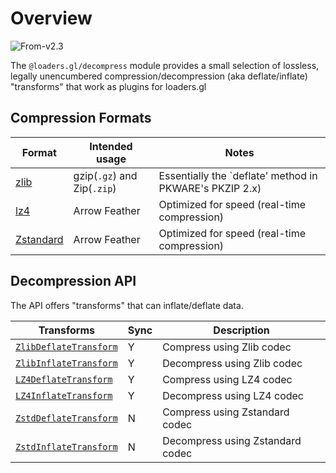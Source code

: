 # Overview

<p class="badges">
  <img src="https://img.shields.io/badge/From-v2.3-blue.svg?style=flat-square" alt="From-v2.3" /> 
</p>

The `@loaders.gl/decompress` module provides a small selection of lossless, legally unencumbered compression/decompression (aka deflate/inflate) "transforms" that work as plugins for loaders.gl

## Compression Formats

| Format                                        | Intended usage              | Notes                                                   |
| --------------------------------------------- | --------------------------- | ------------------------------------------------------- |
| [zlib](https://zlib.net/)                     | gzip(`.gz`) and Zip(`.zip`) | Essentially the `deflate' method in PKWARE's PKZIP 2.x) |
| [lz4](https://github.com/lz4/lz4)             | Arrow Feather               | Optimized for speed (real-time compression)             |
| [Zstandard](https://facebook.github.io/zstd/) | Arrow Feather               | Optimized for speed (real-time compression)             |

## Decompression API

The API offers "transforms" that can inflate/deflate data.

| Transforms                                                                              | Sync | Description                      |
| --------------------------------------------------------------------------------------- | ---- | -------------------------------- |
| [`ZlibDeflateTransform`](modules/compression/docs/api-reference/zlib-deflate-transform) | Y    | Compress using Zlib codec        |
| [`ZlibInflateTransform`](modules/compression/docs/api-reference/zlib-inflate-transform) | Y    | Decompress using Zlib codec      |
| [`LZ4DeflateTransform`](modules/compression/docs/api-reference/lz4-deflate-transform)   | Y    | Compress using LZ4 codec         |
| [`LZ4InflateTransform`](modules/compression/docs/api-reference/lz4-inflate-transform)   | Y    | Decompress using LZ4 codec       |
| [`ZstdDeflateTransform`](modules/compression/docs/api-reference/lz4-deflate-transform)  | N    | Compress using Zstandard codec   |
| [`ZstdInflateTransform`](modules/compression/docs/api-reference/lz4-inflate-transform)  | N    | Decompress using Zstandard codec |
